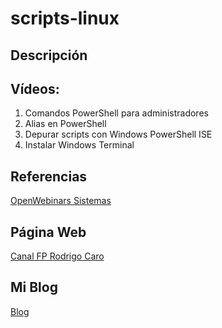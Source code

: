 # scripts-linux
## Descripción


## Vídeos:
1. Comandos PowerShell para administradores
2. Alias en PowerShell 
3. Depurar scripts con Windows PowerShell ISE
4. Instalar Windows Terminal

## Referencias
[OpenWebinars Sistemas](https://openwebinars.net/cursos/sistemas/)
## Página Web
[Canal FP Rodrigo Caro](https://www.youtube.com/channel/UCE67X-TxJzc_9I_lAztga8g)
## Mi Blog
[Blog](https://madoti.wordpress.com/)
